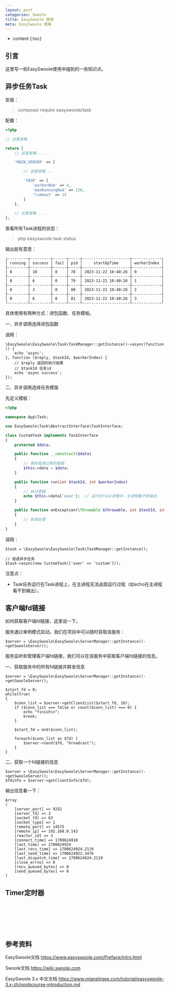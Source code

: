 ```yaml
---
layout: post
categories: Swoole
title: EasySwoole 使用
meta: EasySwoole 使用
---
```

* content
{:toc}

## 引言

这里写一些EasySwoole使用中碰到的一些知识点。

## 异步任务Task

安装：
> composer require easyswoole/task

配置：
```php
<?php

// 这里省略

return [
    // 这里省略 ...

    'MAIN_SERVER' => [

        // 这里省略 ...

        'TASK' => [
            'workerNum' => 4,
            'maxRunningNum' => 128,
            'timeout' => 15
        ]
    ],

    // 这里省略 ...
];
```

查看所有Task进程的状态：
> php easyswoole task status

输出挺有意思：
```
┌---------┬---------┬------┬-----┬---------------------┬-------------┐
│ running │ success │ fail │ pid │     startUpTime     │ workerIndex │
├---------┼---------┼------┼-----┼---------------------┼-------------┤
│ 0       │ 10      │ 0    │ 78  │ 2023-11-22 10:40:26 │ 0           │
├---------┼---------┼------┼-----┼---------------------┼-------------┤
│ 0       │ 6       │ 0    │ 79  │ 2023-11-22 10:40:26 │ 1           │
├---------┼---------┼------┼-----┼---------------------┼-------------┤
│ 0       │ 3       │ 0    │ 80  │ 2023-11-22 10:40:26 │ 2           │
├---------┼---------┼------┼-----┼---------------------┼-------------┤
│ 0       │ 6       │ 0    │ 81  │ 2023-11-22 10:40:26 │ 3           │
└---------┴---------┴------┴-----┴---------------------┴-------------┘
```

具体使用有两种方式：闭包函数、任务模板。

一、异步调用选择闭包函数

调用：
```
\EasySwoole\EasySwoole\Task\TaskManager::getInstance()->async(function () {
    echo 'async';
}, function ($reply, $taskId, $workerIndex) {
    // $reply 返回的执行结果
    // $taskId 任务id
    echo 'async success';
});
```

二、异步调用选择任务模版

先定义模板：
```php
<?php

namespace App\Task;

use EasySwoole\Task\AbstractInterface\TaskInterface;

class CustomTask implements TaskInterface
{
    protected $data;

    public function __construct($data)
    {
        // 保存投递过来的数据
        $this->data = $data;
    }

    public function run(int $taskId, int $workerIndex)
    {
        // 执行逻辑
        echo $this->data['user'];  // 运行在Task进程中，主进程看不到输出
    }

    public function onException(\Throwable $throwable, int $taskId, int $workerIndex)
    {
        // 异常处理
    }
}
```

调用：
```
$task = \EasySwoole\EasySwoole\Task\TaskManager::getInstance();

// 投递异步任务
$task->async(new CustomTask(['user' => 'custom']));
```

注意点：
* Task任务运行在Task进程上，在主进程无法追踪运行过程（如echo在主进程看不到输出）。



## 客户端fd链接

如何获取客户端fd链接，这里说一下。

服务通过单例模式启动，我们在项目中可以随时获取该服务：
```
$server = \EasySwoole\EasySwoole\ServerManager::getInstance()->getSwooleServer();
```

服务监听和管理客户端fd链接，我们可以在该服务中获取客户端fd链接的信息。

一、获取服务中的所有fd链接并群发信息

```
$server = \EasySwoole\EasySwoole\ServerManager::getInstance()->getSwooleServer();

$start_fd = 0;
while(true)
{
    $conn_list = $server->getClientList($start_fd, 10);
    if ($conn_list === false or count($conn_list) === 0) {
        echo "finish\n";
        break;
    }

    $start_fd = end($conn_list);

    foreach($conn_list as $fd) {
        $server->send($fd, "broadcast");
    }
}
```

二、获取一个fd链接的信息

```
$server = \EasySwoole\EasySwoole\ServerManager::getInstance()->getSwooleServer();
$fdinfo = $server->getClientInfo($fd);  
```

输出信息看一下：
```
Array
(
    [server_port] => 9252
    [server_fd] => 3
    [socket_fd] => 63
    [socket_type] => 1
    [remote_port] => 14575
    [remote_ip] => 192.168.0.143
    [reactor_id] => 3
    [connect_time] => 1700624918
    [last_time] => 1700624924
    [last_recv_time] => 1700624924.2119
    [last_send_time] => 1700624922.3476
    [last_dispatch_time] => 1700624924.2119
    [close_errno] => 0
    [recv_queued_bytes] => 0
    [send_queued_bytes] => 0
)
```

## Timer定时器






<br/><br/><br/><br/><br/>
## 参考资料

EasySwoole文档 <https://www.easyswoole.com/Preface/intro.html>

Swoole文档 <https://wiki.swoole.com>

EasySwoole 3.x 中文文档 <https://www.mianshigee.com/tutorial/easyswoole-3.x-zh/noobcourse-introduction.md>

